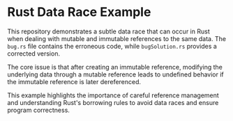 # Rust Data Race Example

This repository demonstrates a subtle data race that can occur in Rust when dealing with mutable and immutable references to the same data.  The `bug.rs` file contains the erroneous code, while `bugSolution.rs` provides a corrected version.

The core issue is that after creating an immutable reference, modifying the underlying data through a mutable reference leads to undefined behavior if the immutable reference is later dereferenced.

This example highlights the importance of careful reference management and understanding Rust's borrowing rules to avoid data races and ensure program correctness.